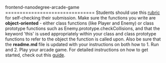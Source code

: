 frontend-nanodegree-arcade-game =============================== Students should use this 
[rubric](https://review.udacity.com/#!/projects/2696458597/rubric) for self-checking their 
submission. Make sure the functions you write are **object-oriented** - either class functions 
(like Player and Enemy) or class prototype functions such as Enemy.prototype.checkCollisions, 
and that the keyword 'this' is used appropriately within your class and class prototype 
functions to refer to the object the function is called upon. Also be sure that the 
**readme.md** file is updated with your instructions on both how to 1. Run and 2. Play your 
arcade game. For detailed instructions on how to get started, check out this 
[guide](https://docs.google.com/document/d/1v01aScPjSWCCWQLIpFqvg3-vXLH2e8_SZQKC8jNO0Dc/pub?embedded=true).
